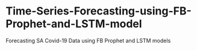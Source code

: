 # Time-Series-Forecasting-using-FB-Prophet-and-LSTM-model
Forecasting SA Covid-19 Data using FB Prophet and LSTM models
